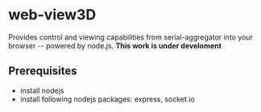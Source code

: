web-view3D
==========

Provides control and viewing capabilities from serial-aggregator into your browser -- powered by node.js.
**This work is under develoment**

Prerequisites
-------------
* install nodejs
* install following nodejs packages: express, socket.io

